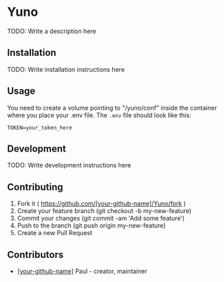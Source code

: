 # Yuno

TODO: Write a description here

## Installation

TODO: Write installation instructions here

## Usage

You need to create a volume pointing to "/yuno/conf" inside the container where you place your .env file.
The `.env` file should look like this:
```
TOKEN=your_token_here
```

## Development

TODO: Write development instructions here

## Contributing

1. Fork it ( https://github.com/[your-github-name]/Yuno/fork )
2. Create your feature branch (git checkout -b my-new-feature)
3. Commit your changes (git commit -am 'Add some feature')
4. Push to the branch (git push origin my-new-feature)
5. Create a new Pull Request

## Contributors

- [[your-github-name]](https://github.com/[your-github-name]) Paul - creator, maintainer
